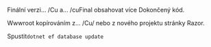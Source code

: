 Finální verzi... /Cu a... /cuFinal obsahovat více Dokončený kód.

Wwwroot kopírováním z... /Cu/ nebo z nového projektu stránky Razor.

Spustit`dotnet ef database update`